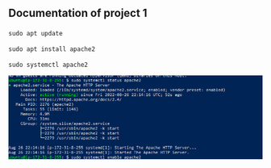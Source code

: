 ## Documentation of project 1

`sudo apt update`

`sudo apt install apache2`

`sudo systemctl apache2`

![Apache status](./images/Apache-Status.PNG)
